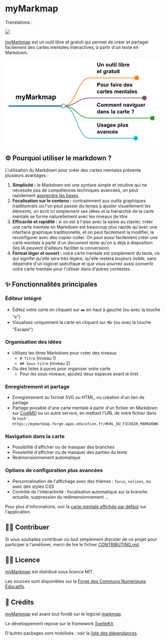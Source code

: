 # myMarkmap

Translations :

[![](https://img.shields.io/badge/%F0%9F%87%AC%F0%9F%87%A7_README-EN-A1C)](https://github.com/eyssette/myMarkmap/blob/main/README.en.md)

[myMarkmap](https://mymarkmap.forge.apps.education.fr/) est un outil libre et gratuit qui permet de créer et partager facilement des cartes mentales interactives, à partir d'un texte en Markdown.

[![](https://raw.githubusercontent.com/eyssette/myMarkmap/main/myMarkmap-explications.png)](https://mymarkmap.forge.apps.education.fr/)

## ⚙️ Pourquoi utiliser le markdown ?

L'utilisation du Markdown pour créer des cartes mentales présente plusieurs avantages :
1. **Simplicité :** le Markdown est une syntaxe simple et intuitive qui ne nécessite pas de compétences techniques avancées, on peut rapidement [apprendre les bases](https://docs.forge.apps.education.fr/modeles/tutoriels/tutomd/).
2. **Focalisation sur le contenu :** contrairement aux outils graphiques traditionnels où l'on peut passer du temps à ajuster visuellement les éléments, on écrit ici simplement ses idées et la hiérarchie de la carte mentale se forme naturellement avec les niveaux de titre
3. **Efficacité et rapidité :** si on est à l'aise avec la saisie au clavier, créer une carte mentale en Markdown est beaucoup plus rapide qu'avec une interface graphique traditionnelle, et on peut facilement la modifier, la reconfigurer avec des copier-coller. On peut aussi facilement créer une carte mentale à partir d'un document texte qu'on a déjà à disposition (les IA peuvent d'ailleurs faciliter la conversion).
4. **Format léger et ouvert :** votre carte mentale est simplement du texte, ce qui signifie qu'elle sera très légère, qu'elle restera toujours lisible, sans dépendre d'un logiciel spécifique et que vous pourrez aussi convertir votre carte mentale pour l'utiliser dans d'autres contextes.

## ✨ Fonctionnalités principales

### Éditeur intégré
- Éditez votre carte en cliquant sur ✒️ en haut à gauche (ou avec la touche "e")
- Visualisez uniquement la carte en cliquant sur 👓 (ou avec la touche "Escape")

### Organisation des idées
- Utilisez les titres Markdown pour créer des niveaux
  - `# Titre` (niveau 1)
  - `## Sous-titre` (niveau 2)
- Ou des listes à puces pour organiser votre carte
  - Pour les sous-niveaux, ajoutez deux espaces avant le tiret

### Enregistrement et partage
- Enregistrement au format SVG ou HTML, ou création d'un lien de partage
- Partage possible d'une carte mentale à partir d'un fichier en Markdown sur [CodiMD](codimd.apps.education.fr) ou un autre service, en mettant l'URL de votre fichier dans le `hash` : `https://mymarkmap.forge.apps.education.fr/#URL_DU_FICHIER_MARKDOWN`

### Navigation dans la carte
- Possibilité d'afficher ou de masquer des branches
- Possibilité d'afficher ou de masquer des parties du texte
- Redimensionnement automatique

### Options de configuration plus avancées
- Personnalisation de l'affichage avec des thèmes : `focus`, `nolines`, ou avec des styles CSS
- Contrôle de l'interactivité : focalisation automatique sur la branche actuelle, suppression du redimensionnement …


Pour plus d'informations, voir la [carte mentale affichée par défaut](https://mymarkmap.forge.apps.education.fr/) sur l'application.

## 🙋‍♀️ Contribuer

Si vous souhaitez contribuer ou tout simplement discuter de ce projet pour participer à l'améliorer, merci de lire le fichier [CONTRIBUTING.md](https://forge.apps.education.fr/myMarkmap/myMarkmap.forge.apps.education.fr/-/blob/main/CONTRIBUTING.md?ref_type=heads).


## 👩‍⚖️ Licence

[myMarkmap](https://mymarkmap.forge.apps.education.fr/) est distribué sous licence MIT.

Les sources sont disponibles sur la [Forge des Communs Numériques Éducatifs](https://forge.apps.education.fr/myMarkmap/myMarkmap.forge.apps.education.fr).


## 🙏 Crédits

[myMarkmap](https://mymarkmap.forge.apps.education.fr/) est avant tout fondé sur le logiciel [markmap](https://markmap.js.org/).

Le développement repose sur le framework [SvelteKit](https://svelte.dev/).

D'autres packages sont mobilisés : voir la [liste des dépendances](https://forge.apps.education.fr/myMarkmap/myMarkmap.forge.apps.education.fr/-/blob/main/package.json?ref_type=heads).